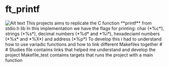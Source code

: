 # ft_printf
<img src="https://game.42sp.org.br/static/assets/achievements/ft_printfe.png" alt="Alt text">
This projects aims to replicate the C function **printf** from stdio.h lib
In this implementation we have the flags for printing: char (*%c*), strings (*%s*), decimal numbers (*%d* and *%i*), hexadeciaml numbers (*%x* and *%X*) and address (*%p*)
To develop this i had to understand how to use variadic functions and how to link different Makefiles together
# 
# 
Studies file contaims links that helped me understand and develop the project
Makefile_test contaims targets that runs the project with a main function
